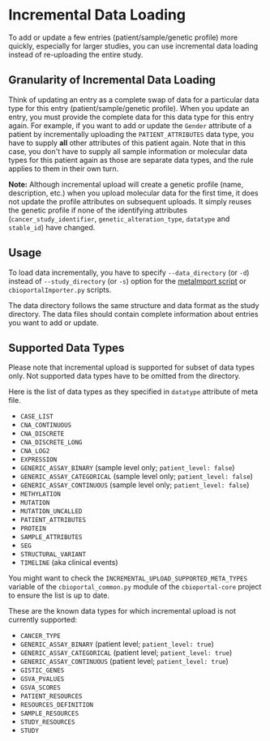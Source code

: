 # Incremental Data Loading

To add or update a few entries (patient/sample/genetic profile) more quickly, especially for larger studies, you can use incremental data loading instead of re-uploading the entire study.

## Granularity of Incremental Data Loading

Think of updating an entry as a complete swap of data for a particular data type for this entry (patient/sample/genetic profile).
When you update an entry, you must provide the complete data for this data type for this entry again.
For example, if you want to add or update the  `Gender` attribute of a patient by incrementally uploading the `PATIENT_ATTRIBUTES` data type, you have to supply **all** other attributes of this patient again.
Note that in this case, you don't have to supply all sample information or molecular data types for this patient again as those are separate data types, and the rule applies to them in their own turn.

**Note:** Although incremental upload will create a genetic profile (name, description, etc.) when you upload molecular data for the first time, it does not update the profile attributes on subsequent uploads.
It simply reuses the genetic profile if none of the identifying attributes (`cancer_study_identifier`, `genetic_alteration_type`, `datatype` and `stable_id`) have changed.

## Usage
To load data incrementally, you have to specify `--data_directory` (or `-d`) instead of `--study_directory` (or `-s`) option for the [metaImport script](./Using-the-metaImport-script.md) or `cbioportalImporter.py` scripts.

The data directory follows the same structure and data format as the study directory.
The data files should contain complete information about entries you want to add or update.

## Supported Data Types
Please note that incremental upload is supported for subset of data types only.
Not supported data types have to be omitted from the directory.

Here is the list of data types as they specified in `datatype` attribute of meta file.

- `CASE_LIST`
- `CNA_CONTINUOUS`
- `CNA_DISCRETE`
- `CNA_DISCRETE_LONG`
- `CNA_LOG2`
- `EXPRESSION`
- `GENERIC_ASSAY_BINARY` (sample level only; `patient_level: false`)
- `GENERIC_ASSAY_CATEGORICAL` (sample level only; `patient_level: false`)
- `GENERIC_ASSAY_CONTINUOUS`  (sample level only; `patient_level: false`)
- `METHYLATION`
- `MUTATION`
- `MUTATION_UNCALLED`
- `PATIENT_ATTRIBUTES`
- `PROTEIN`
- `SAMPLE_ATTRIBUTES`
- `SEG`
- `STRUCTURAL_VARIANT`
- `TIMELINE` (aka clinical events)

You might want to check the `INCREMENTAL_UPLOAD_SUPPORTED_META_TYPES` variable of the `cbioportal_common.py` module of the `cbioportal-core` project to ensure the list is up to date.

These are the known data types for which incremental upload is not currently supported:

- `CANCER_TYPE`
- `GENERIC_ASSAY_BINARY` (patient level; `patient_level: true`)
- `GENERIC_ASSAY_CATEGORICAL` (patient level; `patient_level: true`)
- `GENERIC_ASSAY_CONTINUOUS`  (patient level; `patient_level: true`)
- `GISTIC_GENES`
- `GSVA_PVALUES`
- `GSVA_SCORES`
- `PATIENT_RESOURCES`
- `RESOURCES_DEFINITION`
- `SAMPLE_RESOURCES`
- `STUDY_RESOURCES`
- `STUDY`